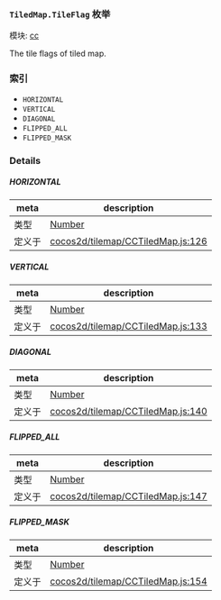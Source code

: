 ### `TiledMap.TileFlag` 枚举



模块: [cc](../modules/cc.md)


The tile flags of tiled map.


### 索引
  - `HORIZONTAL`
  - `VERTICAL`
  - `DIAGONAL`
  - `FLIPPED_ALL`
  - `FLIPPED_MASK`

### Details


##### HORIZONTAL

> 

| meta | description |
|------|-------------|
| 类型 | <a href="https://developer.mozilla.org/en/JavaScript/Reference/Global_Objects/Number" class="crosslink external" target="_blank">Number</a> |
| 定义于 | [cocos2d/tilemap/CCTiledMap.js:126](https://github.com/cocos-creator/engine/blob/26031bddd1aecdbf9bbdebe19ecaa672b1c35061/cocos2d/tilemap/CCTiledMap.js#L126) |



##### VERTICAL

> 

| meta | description |
|------|-------------|
| 类型 | <a href="https://developer.mozilla.org/en/JavaScript/Reference/Global_Objects/Number" class="crosslink external" target="_blank">Number</a> |
| 定义于 | [cocos2d/tilemap/CCTiledMap.js:133](https://github.com/cocos-creator/engine/blob/26031bddd1aecdbf9bbdebe19ecaa672b1c35061/cocos2d/tilemap/CCTiledMap.js#L133) |



##### DIAGONAL

> 

| meta | description |
|------|-------------|
| 类型 | <a href="https://developer.mozilla.org/en/JavaScript/Reference/Global_Objects/Number" class="crosslink external" target="_blank">Number</a> |
| 定义于 | [cocos2d/tilemap/CCTiledMap.js:140](https://github.com/cocos-creator/engine/blob/26031bddd1aecdbf9bbdebe19ecaa672b1c35061/cocos2d/tilemap/CCTiledMap.js#L140) |



##### FLIPPED_ALL

> 

| meta | description |
|------|-------------|
| 类型 | <a href="https://developer.mozilla.org/en/JavaScript/Reference/Global_Objects/Number" class="crosslink external" target="_blank">Number</a> |
| 定义于 | [cocos2d/tilemap/CCTiledMap.js:147](https://github.com/cocos-creator/engine/blob/26031bddd1aecdbf9bbdebe19ecaa672b1c35061/cocos2d/tilemap/CCTiledMap.js#L147) |



##### FLIPPED_MASK

> 

| meta | description |
|------|-------------|
| 类型 | <a href="https://developer.mozilla.org/en/JavaScript/Reference/Global_Objects/Number" class="crosslink external" target="_blank">Number</a> |
| 定义于 | [cocos2d/tilemap/CCTiledMap.js:154](https://github.com/cocos-creator/engine/blob/26031bddd1aecdbf9bbdebe19ecaa672b1c35061/cocos2d/tilemap/CCTiledMap.js#L154) |


